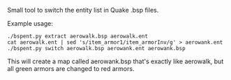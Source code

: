 Small tool to switch the entity list in Quake .bsp files.

Example usage:
```
./bspent.py extract aerowalk.bsp aerowalk.ent
cat aerowalk.ent | sed 's/item_armor1/item_armorInv/g' > aerowank.ent
./bspent.py switch aerowalk.bsp aerowank.ent aerowank.bsp
```

This will create a map called aerowank.bsp that's exactly like aerowalk,
but all green armors are changed to red armors.
